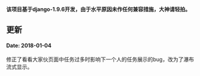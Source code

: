 
#### 该项目基于django-1.9.6开发，由于水平原因未作任何兼容措施，大神请轻拍。

## 更新
#### Date: 2018-01-04
修正了看看大家伙页面中任务过多时影响下一个人的任务展示的bug，改为了瀑布流式显示。

